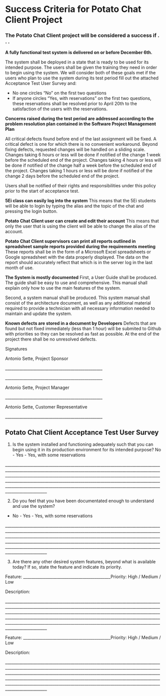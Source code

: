 
# Success Criteria for Potato Chat Client Project

### The Potato Chat Client project will be considered a success if   .   .    .

**A fully functional test system is delivered on or before December 6th.**

The system shall be deployed in a state that is ready to be used for its intended purpose. The users shall be given the training they need in order to begin using the system. We will consider both of these goals met if the users who plan to use the system during its test period fill out the attached Acceptance Test User Survey and:
- No one circles “No” on the first two questions
- If anyone circles “Yes, with reservations” on the first two questions, these reservations shall be resolved prior to April 20th to the satisfaction of the users with the reservations.


**Concerns raised during the test period are addressed according to the problem resolution plan contained in the Software Project Management Plan**

All critical defects found before end of the last assignment will be fixed. A critical defect is one for which there is no convenient workaround. Beyond fixing defects, requested changes will be handled on a sliding scale. Changes taking 6 hours or less will be done if notified of the change 1 week before the scheduled end of the project. Changes taking 4 hours or less will be done if notified of the change half a  week before the scheduled end of the project. Changes taking 1 hours or less will be done if notified of the change 2 days before the scheduled end of the project.

Users shall be notified of their rights and responsibilities under this policy prior to the start of acceptance test.

**5Ei class can easily log into the system**
This means that the 5Ei students will be able to login by typing the alias and the topic of the chat and pressing the login button.

**Potato Chat Client user can create and edit their account**
This means that only the user that is using the client will be able to change the alias of the account.

**Potato Chat Client supervisors can print all reports outlined in spreadsheet sample reports provided during the requirements meeting**
These reports shall be in the form of a Microsoft Excel spreadsheets or Google spreadsheet with the data properly displayed. The data on the report should accurately reflect that which is in the server log in the last month of use.

**The System is mostly documented** 
First, a User Guide shall be produced. The guide shall be easy to use and comprehensive. This manual shall explain only how to use the main features of the system.

Second, a system manual shall be produced. This system manual shall consist of the architecture document, as well as any additional material required to provide a technician with all necessary information needed to maintain and update the system.

**Known defects are stored in a document by Developers**
Defects that are found but not fixed immediately (less than 1 hour) will be submited to Github with priorities so they can be resolved as fast as possible. At the end of the project there shall be no unresolved defects.


Signatures

Antonio Sette, Project Sponsor

\_\_\_\_\_\_\_\_\_\_\_\_\_\_\_\_\_\_\_\_\_\_\_\_\_\_\_\_\_\_\_\_\_\_\_\_\_\_\_\_\_\_\_\_\_\_\_\_\_ 

\_\_\_\_\_\_\_\_\_\_\_\_\_\_\_\_\_\_\_\_\_\_\_\_\_\_\_\_\_\_\_\_\_\_\_\_\_\_\_\_\_\_\_\_\_\_\_\_\_ 

Antonio Sette, Project Manager

\_\_\_\_\_\_\_\_\_\_\_\_\_\_\_\_\_\_\_\_\_\_\_\_\_\_\_\_\_\_\_\_\_\_\_\_\_\_\_\_\_\_\_\_\_\_\_\_\_ 

Antonio Sette, Customer Representative

\_\_\_\_\_\_\_\_\_\_\_\_\_\_\_\_\_\_\_\_\_\_\_\_\_\_\_\_\_\_\_\_\_\_\_\_\_\_\_\_\_\_\_\_\_\_\_\_\_ 

## Potato Chat Client Acceptance Test User Survey 

1. Is the system installed and functioning adequately such that you can begin using it in its production environment for its intended purpose?
 No        -     	Yes    -     Yes, with some reservations
 
\_\_\_\_\_\_\_\_\_\_\_\_\_\_\_\_\_\_\_\_\_\_\_\_\_\_\_\_\_\_\_\_\_\_\_\_\_\_\_\_\_\_\_\_\_\_\_\_\_\_\_\_\_\_\_\_\_\_\_\_\_\_\_\_\_\_\_\_\_\_\_\_\_\_\_\_\_\_\_\_\_\_\_\_\_\_\_\_\_\_\_\_\_\_\_\_\_\_\_\_\_\_\_\_\_\_\_\_\_\_\_\_\_\_\_\_\_\_\_\_\_\_\_\_\_\_\_\_\_\_\_\_\_\_\_\_\_\_\_\_\_\_\_\_\_\_\_\_\_\_\_\_\_\_\_\_\_\_\_\_\_\_\_\_\_\_\_\_\_\_\_\_\_\_\_\_\_\_\_\_\_\_\_\_\_\_\_\_\_\_\_\_\_\_\_\_\_\_\_\_\_\_\_\_\_\_\_\_\_\_\_\_\_\_\_\_\_\_\_\_\_\_\_\_\_\_\_\_\_\_\_\_\_\_\_\_\_\_\_\_\_\_\_\_\_\_\_\_\_\_\_\_\_\_\_\_\_\_\_\_\_\_\_\_\_\_\_\_\_\_\_\_\_\_\_\_\_\_\_\_\_\_\_\_\_\_\_\_\_\_\_\_\_\_\_\_\_\_\_\_\_\_\_\_\_\_\_\_\_\_\_\_\_\_\_\_\_\_\_\_\_\_\_\_\_\_\_\_\_\_\_\_\_\_\_\_\_\_\_\_\_\_\_\_\_\_\_\_\_\_\_\_\_\_\_\_\_\_\_\_\_\_\_\_\_\_\_\_\_\_\_\_\_\_\_\_\_\_\_\_\_\_\_\_\_\_\_\_\_\_\_\_\_\_\_\_\_\_\_\_\_\_\_\_\_\_\_\_\_\_\_

2. Do you feel that you have been documentated enough to understand and use the system?
- No        -     	Yes    -     Yes, with some reservations

\_\_\_\_\_\_\_\_\_\_\_\_\_\_\_\_\_\_\_\_\_\_\_\_\_\_\_\_\_\_\_\_\_\_\_\_\_\_\_\_\_\_\_\_\_\_\_\_\_\_\_\_\_\_\_\_\_\_\_\_\_\_\_\_\_\_\_\_\_\_\_\_\_\_\_\_\_\_\_\_\_\_\_\_\_\_\_\_\_\_\_\_\_\_\_\_\_\_\_\_\_\_\_\_\_\_\_\_\_\_\_\_\_\_\_\_\_\_\_\_\_\_\_\_\_\_\_\_\_\_\_\_\_\_\_\_\_\_\_\_\_\_\_\_\_\_\_\_\_\_\_\_\_\_\_\_\_\_\_\_\_\_\_\_\_\_\_\_\_\_\_\_\_\_\_\_\_\_\_\_\_\_\_\_\_\_\_\_\_\_\_\_\_\_\_\_\_\_\_\_\_\_\_\_\_\_\_\_\_\_\_\_\_\_\_\_\_\_\_\_\_\_\_\_\_\_\_\_\_\_\_\_\_\_\_\_\_\_\_\_\_\_\_\_\_\_\_\_\_\_\_\_\_\_\_\_\_\_\_\_\_\_\_\_\_\_\_\_\_\_\_\_\_\_\_\_\_\_\_\_\_\_\_\_\_\_\_\_\_\_\_\_\_\_\_\_\_\_\_\_\_\_\_\_\_\_\_\_\_\_\_\_\_\_\_\_\_\_\_\_\_\_\_\_\_\_\_\_\_\_\_\_\_\_\_\_\_\_\_\_\_\_\_\_\_\_\_\_\_\_\_\_\_\_\_\_\_\_\_\_\_\_\_\_\_\_\_\_\_\_\_\_\_\_\_\_\_\_\_\_\_\_\_\_\_\_\_\_\_\_\_\_\_\_\_\_\_\_\_\_\_\_\_\_\_\_\_\_\_\_\_

3. Are there any other desired system features, beyond what is available today? If so, state the feature and indicate its priority.

Feature: \_\_\_\_\_\_\_\_\_\_\_\_\_\_\_\_\_\_\_\_\_\_\_\_\_\_\_\_\_\_\_\_\_\_\__\_\_\_\_\_\_\_\_Priority: High / Medium / Low

Description:

\_\_\_\_\_\_\_\_\_\_\_\_\_\_\_\_\_\_\_\_\_\_\_\_\_\_\_\_\_\_\_\_\_\_\_\_\_\_\_\_\_\_\_\_\_\_\_\_\_\_\_\_\_\_\_\_\_\_\_\_\_\_\_\_\_\_\_\_\_\_\_\_\_\_\_\_\_\_\_\_\_\_\_\_\_\_\_\_\_\_\_\_\_\_\_\_\_\_\_\_\_\_\_\_\_\_\_\_\_\_\_\_\_\_\_\_\_\_\_\_\_\_\_\_\_\_\_\_\_\_\_\_\_\_\_\_\_\_\_\_\_\_\_\_\_\_\_\_\_\_\_\_\_\_\_\_\_\_\_\_\_\_\_\_\_\_\_\_\_\_\_\_\_\_\_\_\_\_\_\_\_\_\_\_\_\_\_\_\_\_\_\_\_\_\_\_\_\_\_\_\_\_\_\_\_\_\_\_\_\_\_\_\_\_\_\_\_\_\_\_\_\_\_\_\_\_\_\_\_\_\_\_\_\_\_\_\_\_\_\_\_\_\_\_\_\_\_\_\_\_\_\_\_\_\_\_\_\_\_\_\_\_\_\_\_\_\_\_\_\_\_\_\_\_\_\_\_\_\_\_\_\_\_\_\_\_\_\_\_\_\_\_\_\_\_\_\_\_\_\_\_\_\_\_\_\_\_\_\_\_\_\_\_\_\_\_\_\_\_\_\_\_\_\_\_\_\_\_\_\_\_\_\_\_\_\_\_\_\_\_\_\_\_\_\_\_\_\_\_\_\_\_\_\_\_\_\_\_\_\_\_\_\_\_\_\_\_\_\_\_\_\_\_\_\_\_\_\_\_\_\_\_\_\_\_\_\_\_\_\_\_\_\_\_\_\_\_\_\_\_\_\_\_\_\_\_\_\_\_\_\_

Feature: \_\_\_\_\_\_\_\_\_\_\_\_\_\_\_\_\_\_\_\_\_\_\_\_\_\_\_\_\_\_\_\_\_\_\__\_\_\_\_\_\_\_\_Priority: High / Medium / Low

Description:

\_\_\_\_\_\_\_\_\_\_\_\_\_\_\_\_\_\_\_\_\_\_\_\_\_\_\_\_\_\_\_\_\_\_\_\_\_\_\_\_\_\_\_\_\_\_\_\_\_\_\_\_\_\_\_\_\_\_\_\_\_\_\_\_\_\_\_\_\_\_\_\_\_\_\_\_\_\_\_\_\_\_\_\_\_\_\_\_\_\_\_\_\_\_\_\_\_\_\_\_\_\_\_\_\_\_\_\_\_\_\_\_\_\_\_\_\_\_\_\_\_\_\_\_\_\_\_\_\_\_\_\_\_\_\_\_\_\_\_\_\_\_\_\_\_\_\_\_\_\_\_\_\_\_\_\_\_\_\_\_\_\_\_\_\_\_\_\_\_\_\_\_\_\_\_\_\_\_\_\_\_\_\_\_\_\_\_\_\_\_\_\_\_\_\_\_\_\_\_\_\_\_\_\_\_\_\_\_\_\_\_\_\_\_\_\_\_\_\_\_\_\_\_\_\_\_\_\_\_\_\_\_\_\_\_\_\_\_\_\_\_\_\_\_\_\_\_\_\_\_\_\_\_\_\_\_\_\_\_\_\_\_\_\_\_\_\_\_\_\_\_\_\_\_\_\_\_\_\_\_\_\_\_\_\_\_\_\_\_\_\_\_\_\_\_\_\_\_\_\_\_\_\_\_\_\_\_\_\_\_\_\_\_\_\_\_\_\_\_\_\_\_\_\_\_\_\_\_\_\_\_\_\_\_\_\_\_\_\_\_\_\_\_\_\_\_\_\_\_\_\_\_\_\_\_\_\_\_\_\_\_\_\_\_\_\_\_\_\_\_\_\_\_\_\_\_\_\_\_\_\_\_\_\_\_\_\_\_\_\_\_\_\_\_\_\_\_\_\_\_\_\_\_\_\_\_\_\_\_\_\_
